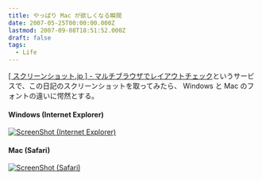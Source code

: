 ```yaml
---
title: やっぱり Mac が欲しくなる瞬間
date: 2007-05-25T00:00:00.000Z
lastmod: 2007-09-08T18:51:52.000Z
draft: false
tags:
  - Life
---
```


[\[ スクリーンショット.jp \] - マルチブラウザでレイアウトチェック](http://screenshots.jp/)というサービスで、この日記のスクリーンショットを取ってみたら、 Windows と Mac のフォントの違いに愕然とする。

#### Windows (Internet Explorer)

[![ScreenShot (Internet Explorer)](https://farm1.staticflickr.com/223/513336815_cb94806250.jpg "ScreenShot (Internet Explorer)")](http://www.flickr.com/photos/machu/513336815/)

#### Mac (Safari)

[![ScreenShot (Safari)](https://farm1.staticflickr.com/212/513301354_7db4c3c8c1.jpg "ScreenShot (Safari)")](http://www.flickr.com/photos/machu/513301354/)
